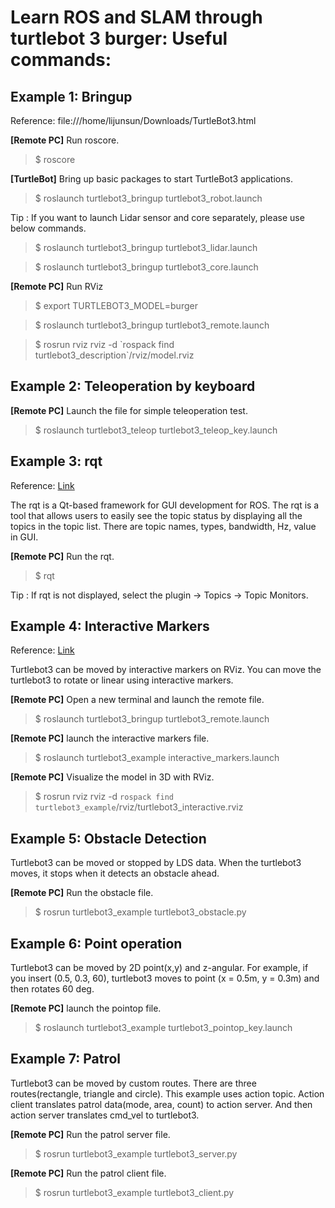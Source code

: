 # Learn ROS and SLAM through turtlebot 3 burger: Useful commands:

## Example 1: Bringup

Reference: file:///home/lijunsun/Downloads/TurtleBot3.html

**[Remote PC]** Run roscore.

>$ roscore

**[TurtleBot]** Bring up basic packages to start TurtleBot3 applications.

   >$ roslaunch turtlebot3_bringup turtlebot3_robot.launch
   
   Tip : If you want to launch Lidar sensor and core separately, please use below commands.

   >$ roslaunch turtlebot3_bringup turtlebot3_lidar.launch
 
   >$ roslaunch turtlebot3_bringup turtlebot3_core.launch

**[Remote PC]** Run RViz

   >$ export TURTLEBOT3_MODEL=burger
   
   >$ roslaunch turtlebot3_bringup turtlebot3_remote.launch
   
   >$ rosrun rviz rviz -d \`rospack find turtlebot3_description\`/rviz/model.rviz
   
   
## Example 2: Teleoperation by keyboard

**[Remote PC]** Launch the file for simple teleoperation test.

   >$ roslaunch turtlebot3_teleop turtlebot3_teleop_key.launch


## Example 3: rqt

Reference: [Link](http://emanual.robotis.com/docs/en/platform/turtlebot3/example/#example)

The rqt is a Qt-based framework for GUI development for ROS. The rqt is a tool that allows users to easily see the topic status by displaying all the topics in the topic list. There are topic names, types, bandwidth, Hz, value in GUI.

**[Remote PC]** Run the rqt.

   >$ rqt

Tip : If rqt is not displayed, select the plugin -> Topics -> Topic Monitors.


## Example 4: Interactive Markers

Reference: [Link](http://emanual.robotis.com/docs/en/platform/turtlebot3/example/#example)

Turtlebot3 can be moved by interactive markers on RViz. You can move the turtlebot3 to rotate or linear using interactive markers.

**[Remote PC]** Open a new terminal and launch the remote file. 

   >$ roslaunch turtlebot3_bringup turtlebot3_remote.launch

**[Remote PC]** launch the interactive markers file.

   >$ roslaunch turtlebot3_example interactive_markers.launch
   
**[Remote PC]** Visualize the model in 3D with RViz.

   >$ rosrun rviz rviz -d `rospack find turtlebot3_example`/rviz/turtlebot3_interactive.rviz


## Example 5: Obstacle Detection

Turtlebot3 can be moved or stopped by LDS data. When the turtlebot3 moves, it stops when it detects an obstacle ahead.

**[Remote PC]** Run the obstacle file.

   >$ rosrun turtlebot3_example turtlebot3_obstacle.py


## Example 6: Point operation

Turtlebot3 can be moved by 2D point(x,y) and z-angular. For example, if you insert (0.5, 0.3, 60), turtlebot3 moves to point (x = 0.5m, y = 0.3m) and then rotates 60 deg.

**[Remote PC]** launch the pointop file.

   >$ roslaunch turtlebot3_example turtlebot3_pointop_key.launch


## Example 7: Patrol

Turtlebot3 can be moved by custom routes. There are three routes(rectangle, triangle and circle). This example uses action topic. Action client translates patrol data(mode, area, count) to action server. And then action server translates cmd_vel to turtlebot3.

**[Remote PC]** Run the patrol server file.

   >$ rosrun turtlebot3_example turtlebot3_server.py
   
**[Remote PC]** Run the patrol client file.

   >$ rosrun turtlebot3_example turtlebot3_client.py
